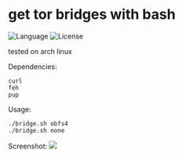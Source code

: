 # get tor bridges with bash
![Language](http://img.shields.io/:language-BASH-red.svg?style=flat-square) ![License](http://img.shields.io/:license-GPL-blue.svg?style=flat-square)

tested on arch linux

Dependencies:
```
curl
feh
pup
```

Usage:
```
./bridge.sh obfs4
./bridge.sh none
```

Screenshot:
<img src="https://github.com/siruidops/tor_bridge/raw/main/screenshot.png"></img>
